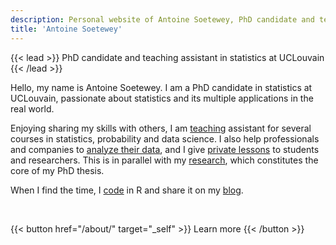```yaml
---
description: Personal website of Antoine Soetewey, PhD candidate and teaching assistant in statistics at UCLouvain
title: 'Antoine Soetewey'
---
```


{{< lead >}}
PhD candidate and teaching assistant in statistics at UCLouvain
{{< /lead >}}

Hello, my name is Antoine Soetewey. I am a PhD candidate in statistics at UCLouvain, passionate about statistics and its multiple applications in the real world.

Enjoying sharing my skills with others, I am [teaching](/teaching/) assistant for several courses in statistics, probability and data science. I also help professionals and companies to [analyze their data](https://datanalyze.be/), and I give [private lessons](https://easystat.be/) to students and researchers. This is in parallel with my [research](/research/), which constitutes the core of my PhD thesis.

When I find the time, I [code](/software/) in R and share it on my [blog](https://statsandr.com/).

<br>

{{< button href="/about/" target="_self" >}}
Learn more
{{< /button >}}
